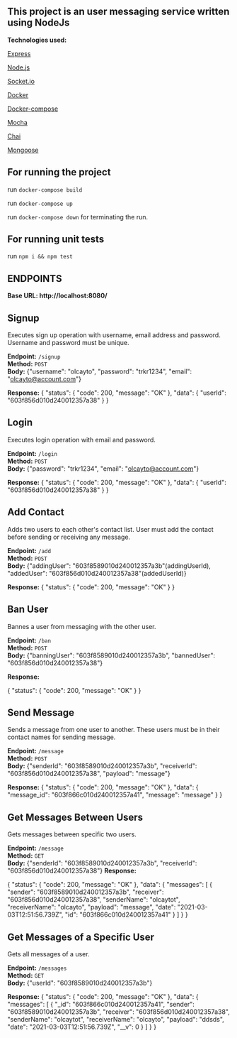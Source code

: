 ## This project is an user messaging service written using NodeJs

**Technologies used:**

[Express](https://expressjs.com/)

[Node.js](https://nodejs.org/en/)

[Socket.io](https://socket.io/)

[Docker](https://www.docker.com/)

[Docker-compose](https://docs.docker.com/compose/)

[Mocha](https://mochajs.org/)

[Chai](https://www.chaijs.com/)

[Mongoose](https://mongoosejs.com/)

## For running the project

 run `docker-compose build`

 run `docker-compose up`

 run `docker-compose down` for terminating the run.
## For running unit tests

 run `npm i && npm test`

## ENDPOINTS

 **Base URL: http://localhost:8080/**

## Signup

Executes sign up operation with username, email address and password. Username and password must be unique.

**Endpoint:** `/signup` \
**Method:** `POST` \
**Body:** {"username": "olcayto",
            "password": "trkr1234",
            "email": "olcayto@account.com"}

**Response:** {
    "status": {
        "code": 200,
        "message": "OK"
    },
    "data": {
        "userId": "603f856d010d240012357a38"
    }
}

## Login

Executes login operation with email and password.

**Endpoint:** `/login` \
**Method:** `POST` \
**Body:** {"password": "trkr1234",
            "email": "olcayto@account.com"}

**Response:**
{
    "status": {
        "code": 200,
        "message": "OK"
    },
    "data": {
        "userId": "603f856d010d240012357a38"
    }
}

## Add Contact

Adds two users to each other's contact list. User must add the contact before sending or receiving any message.

**Endpoint:** `/add` \
**Method:** `POST` \
**Body:** {"addingUser": "603f8589010d240012357a3b"(addingUserId),
            "addedUser": "603f856d010d240012357a38"(addedUserId)}

**Response:**
{
    "status": {
        "code": 200,
        "message": "OK"
    }
}

## Ban User

Bannes a user from messaging with the other user. 

**Endpoint:** `/ban` \
**Method:** `POST` \
**Body:** {"banningUser": "603f8589010d240012357a3b",
        "bannedUser": "603f856d010d240012357a38"}

**Response:**

{
    "status": {
        "code": 200,
        "message": "OK"
    }
}

## Send Message

Sends a message from one user to another. These users must be in their contact names for sending message.

**Endpoint:** `/message` \
**Method:** `POST` \
**Body:** {"senderId": "603f8589010d240012357a3b",
            "receiverId": "603f856d010d240012357a38",
            "payload": "message"}

**Response:**
{
    "status": {
        "code": 200,
        "message": "OK"
    },
    "data": {
        "message_id": "603f866c010d240012357a41",
        "message": "message"
    }
}

## Get Messages Between Users

Gets messages between specific two users. 

**Endpoint:** `/message` \
**Method:** `GET` \
**Body:** {"senderId": "603f8589010d240012357a3b",
            "receiverId": "603f856d010d240012357a38"}
**Response:**

{
    "status": {
        "code": 200,
        "message": "OK"
    },
    "data": {
        "messages": [
            {
                "sender": "603f8589010d240012357a3b",
                "receiver": "603f856d010d240012357a38",
                "senderName": "olcaytot",
                "receiverName": "olcayto",
                "payload": "message",
                "date": "2021-03-03T12:51:56.739Z",
                "id": "603f866c010d240012357a41"
            }
        ]
    }
}

## Get Messages of a Specific User

Gets all messages of a user.

**Endpoint:** `/messages` \
**Method:** `GET` \
**Body:** {"userId": "603f8589010d240012357a3b"}

**Response:**
{
    "status": {
        "code": 200,
        "message": "OK"
    },
    "data": {
        "messages": [
            {
                "_id": "603f866c010d240012357a41",
                "sender": "603f8589010d240012357a3b",
                "receiver": "603f856d010d240012357a38",
                "senderName": "olcaytot",
                "receiverName": "olcayto",
                "payload": "ddsds",
                "date": "2021-03-03T12:51:56.739Z",
                "__v": 0
            }
        ]
    }
}